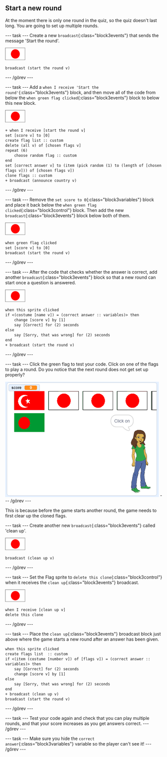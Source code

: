 ## Start a new round

At the moment there is only one round in the quiz, so the quiz doesn't last long. You are going to set up multiple rounds.

\--- task \--- Create a new `broadcast`{:class="block3events"} that sends the message 'Start the round'.

![Flag sprite](images/flag-sprite.png)

```blocks3
broadcast (start the round v)
```

\--- /görev \---

\--- task \--- Add a `when I receive 'Start the round'`{:class="block3events"} block, and then move all of the code from below the `when green flag clicked`{:class="block3events"} block to below this new block.

![Flag sprite](images/flag-sprite.png)

```blocks3
+ when I receive [start the round v]
set [score v] to [0]
create flag list :: custom
delete (all v) of [chosen flags v]
repeat (6)
    choose random flag :: custom
end
set [correct answer v] to (item (pick random (1) to (length of [chosen flags v])) of [chosen flags v])
clone flags :: custom
+ broadcast (announce country v)
```

\--- /görev \---

\--- task \--- Remove the `set score to 0`{:class="block3variables"} block and place it back below the `when green flag clicked`{:class="block3control"} block. Then add the new `broadcast`{:class="block3events"} block below both of them.

![Flag sprite](images/flag-sprite.png)

```blocks3
when green flag clicked
set [score v] to [0]
broadcast (start the round v)
```

\--- /görev \---

\--- task \--- After the code that checks whether the answer is correct, add another `broadcast`{:class="block3events"} block so that a new round can start once a question is answered.

![Flag sprite](images/flag-sprite.png)

```blocks3
when this sprite clicked
if <(costume [name v]) = (correct answer :: variables)> then
    change [score v] by [1]
    say [Correct] for (2) seconds
else
    say [Sorry, that was wrong] for (2) seconds
end
+ broadcast (start the round v)
```

\--- /görev \---

\--- task \--- Click the green flag to test your code. Click on one of the flags to play a round. Do you notice that the next round does not get set up properly?

![Next round does not work](images/next-round-does-not-work.png) \--- /görev \---

This is because before the game starts another round, the game needs to first clear up the cloned flags.

\--- task \--- Create another new `broadcast`{:class="block3events"} called 'clean up'.

![Flag sprite](images/flag-sprite.png)

```blocks3
broadcast (clean up v)
```

\--- /görev \---

\--- task \--- Set the Flag sprite to `delete this clone`{:class="block3control"} when it receives the `clean up`{:class="block3events"} broadcast.

![Flag sprite](images/flag-sprite.png)

```blocks3
when I receive [clean up v]
delete this clone
```

\--- /görev \---

\--- task \--- Place the `clean up`{:class="block3events"} broadcast block just above where the game starts a new round after an answer has been given.

```blocks3
when this sprite clicked
create flags list  :: custom
if <(item (costume [number v]) of [flags v]) = (correct answer :: variables)> then
    say [Correct] for (2) seconds
    change [score v] by [1]
else
    say [Sorry, that was wrong] for (2) seconds
end
+ broadcast (clean up v)
broadcast (start the round v)
```

\--- /görev \---

\--- task \--- Test your code again and check that you can play multiple rounds, and that your score increases as you get answers correct. \--- /görev \---

\--- task \--- Make sure you hide the `correct answer`{:class="block3variables"} variable so the player can't see it! \--- /görev \---